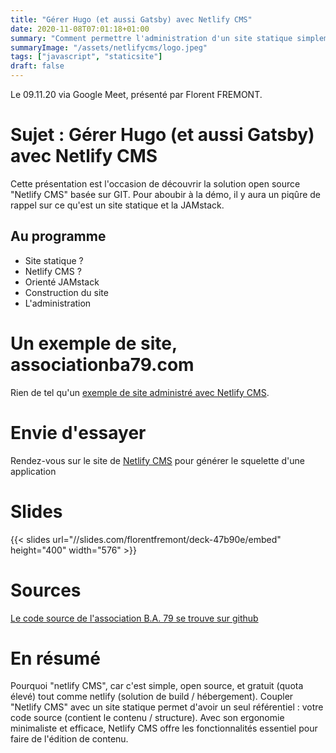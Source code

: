 ```yaml
---
title: "Gérer Hugo (et aussi Gatsby) avec Netlify CMS"
date: 2020-11-08T07:01:18+01:00
summary: "Comment permettre l'administration d'un site statique simplement ? Netlify offre une solution clef en main basée surNetlify CMS "
summaryImage: "/assets/netlifycms/logo.jpeg"
tags: ["javascript", "staticsite"]
draft: false
---
```


Le 09.11.20 via Google Meet, présenté par Florent FREMONT.

# Sujet : Gérer Hugo (et aussi Gatsby) avec Netlify CMS
Cette présentation est l'occasion de découvrir la solution open source "Netlify CMS" basée sur GIT.
Pour aboubir à la démo, il y aura un piqûre de rappel sur ce qu'est un site statique et la JAMstack.

## Au programme
* Site statique ?
* Netlify CMS ?
* Orienté JAMstack
* Construction du site
* L'administration

# Un exemple de site, associationba79.com
Rien de tel qu'un [exemple de site administré avec Netlify CMS](https://associationba79.com).

# Envie d'essayer 
Rendez-vous sur le site de [Netlify CMS](https://www.netlifycms.org/docs/start-with-a-template/) pour générer le squelette d'une application

# Slides
{{< slides url="//slides.com/florentfremont/deck-47b90e/embed" height="400" width="576" >}}

# Sources
[Le code source de l'association B.A. 79 se trouve sur github](https://github.com/ffremont/association-ba)

# En résumé
Pourquoi "netlify CMS", car c'est simple, open source, et gratuit (quota élevé) tout comme netlify (solution de build / hébergement).
Coupler "Netlify CMS" avec un site statique permet d'avoir un seul référentiel : votre code source (contient le contenu / structure).
Avec son ergonomie minimaliste et efficace, Netlify CMS offre les fonctionnalités essentiel pour faire de l'édition de contenu.